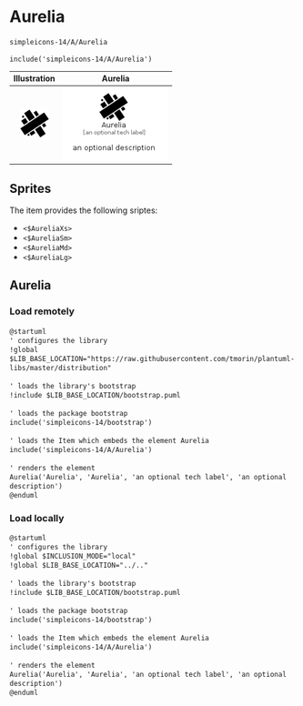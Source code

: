 # Aurelia


```text
simpleicons-14/A/Aurelia
```

```text
include('simpleicons-14/A/Aurelia')
```



| Illustration | Aurelia |
| :---: | :---: |
| ![illustration for Illustration](../../simpleicons-14/A/Aurelia.png) | ![illustration for Aurelia](../../simpleicons-14/A/Aurelia.Local.png) |



## Sprites
The item provides the following sriptes:

- `<$AureliaXs>`
- `<$AureliaSm>`
- `<$AureliaMd>`
- `<$AureliaLg>`





## Aurelia

### Load remotely
```plantuml
@startuml
' configures the library
!global $LIB_BASE_LOCATION="https://raw.githubusercontent.com/tmorin/plantuml-libs/master/distribution"

' loads the library's bootstrap
!include $LIB_BASE_LOCATION/bootstrap.puml

' loads the package bootstrap
include('simpleicons-14/bootstrap')

' loads the Item which embeds the element Aurelia
include('simpleicons-14/A/Aurelia')

' renders the element
Aurelia('Aurelia', 'Aurelia', 'an optional tech label', 'an optional description')
@enduml
```

### Load locally
```plantuml
@startuml
' configures the library
!global $INCLUSION_MODE="local"
!global $LIB_BASE_LOCATION="../.."

' loads the library's bootstrap
!include $LIB_BASE_LOCATION/bootstrap.puml

' loads the package bootstrap
include('simpleicons-14/bootstrap')

' loads the Item which embeds the element Aurelia
include('simpleicons-14/A/Aurelia')

' renders the element
Aurelia('Aurelia', 'Aurelia', 'an optional tech label', 'an optional description')
@enduml
```


